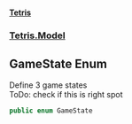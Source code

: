 #### [Tetris](index.md 'index')
### [Tetris.Model](Tetris_Model.md 'Tetris.Model')
## GameState Enum
Define 3 game states  
ToDo: check if this is right spot  
```csharp
public enum GameState

```
